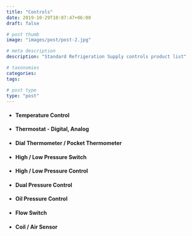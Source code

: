 ```yaml
---
title: "Controls"
date: 2019-10-29T10:07:47+06:00
draft: false

# post thumb
image: "images/post/post-2.jpg"

# meta description
description: "Standard Refrigeration Supply controls product list"

# taxonomies
categories: 
tags:

# post type
type: "post"
---
```


- #### Temperature Control

- #### Thermostat - Digital, Analog

- #### Dial Thermometer / Pocket Thermometer

- #### High / Low Pressure Switch

- #### High / Low  Pressure Control

- #### Dual Pressure Control

- #### Oil Pressure Control

- #### Flow Switch

- #### Coil / Air Sensor
